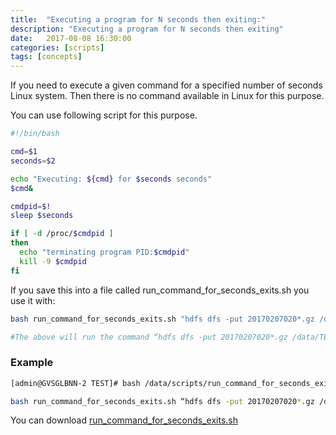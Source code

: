 ```yaml
---
title:  "Executing a program for N seconds then exiting:"
description: "Executing a program for N seconds then exiting"
date:   2017-08-08 16:30:00
categories: [scripts]
tags: [concepts]
---
```


If you need to execute a given command for a specified number of seconds Linux system. Then there is no command available in Linux for this purpose.

You can use following script for this purpose.

```sh
#!/bin/bash

cmd=$1
seconds=$2

echo "Executing: ${cmd} for $seconds seconds"
$cmd&

cmdpid=$!
sleep $seconds

if [ -d /proc/$cmdpid ]
then
  echo "terminating program PID:$cmdpid"
  kill -9 $cmdpid
fi

```

If you save this into a file called run_command_for_seconds_exits.sh you use it with:

``` sh
bash run_command_for_seconds_exits.sh "hdfs dfs -put 20170207020*.gz /data/TEST_1/" 50

#The above will run the command “hdfs dfs -put 20170207020*.gz /data/TEST_1/” 50″  for 50 seconds, then it will exit.
```

### Example

``` sh
[admin@GVSGLBNN-2 TEST]# bash /data/scripts/run_command_for_seconds_exits.sh “mv /data/HdfsDownloader/retention/20170315/20170315*.gz . ” 60

bash run_command_for_seconds_exits.sh “hdfs dfs -put 20170207020*.gz /data/TEST_1/” 50
```

You can download [run_command_for_seconds_exits.sh](https://github.com/thedeploymentguy/scriptsby-SK/blob/master/run_command_for_seconds_exits.sh)
